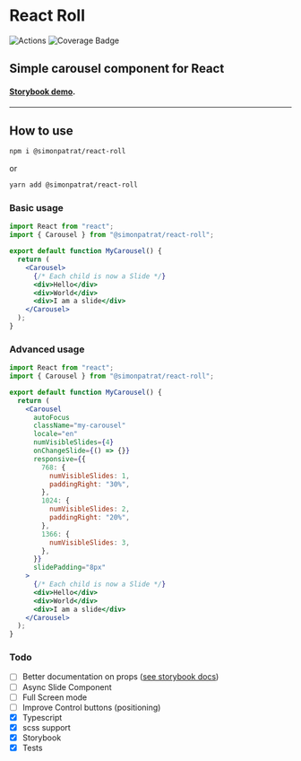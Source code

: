 # React Roll

![Actions](https://github.com/simonpatrat/react-roll/actions/workflows/tests-coverage.yml/badge.svg)
![Coverage Badge](https://img.shields.io/endpoint?url=https://gist.githubusercontent.com/simonpatrat/c88ec2d98b0167edcab2f0ba52646cc1/raw/5aee486e0ab2d0c0a8d1ae25413b2fe4cf86839f/react-roll_coverage.json)

## Simple carousel component for React

#### [Storybook demo](https://simonpatrat.github.io/react-roll).

---

## How to use

```bash
npm i @simonpatrat/react-roll
```

or

```bash
yarn add @simonpatrat/react-roll
```

### Basic usage

```jsx
import React from "react";
import { Carousel } from "@simonpatrat/react-roll";

export default function MyCarousel() {
  return (
    <Carousel>
      {/* Each child is now a Slide */}
      <div>Hello</div>
      <div>World</div>
      <div>I am a slide</div>
    </Carousel>
  );
}
```

### Advanced usage

```jsx
import React from "react";
import { Carousel } from "@simonpatrat/react-roll";

export default function MyCarousel() {
  return (
    <Carousel
      autoFocus
      className="my-carousel"
      locale="en"
      numVisibleSlides={4}
      onChangeSlide={() => {}}
      responsive={{
        768: {
          numVisibleSlides: 1,
          paddingRight: "30%",
        },
        1024: {
          numVisibleSlides: 2,
          paddingRight: "20%",
        },
        1366: {
          numVisibleSlides: 3,
        },
      }}
      slidePadding="8px"
    >
      {/* Each child is now a Slide */}
      <div>Hello</div>
      <div>World</div>
      <div>I am a slide</div>
    </Carousel>
  );
}
```

### Todo

- [ ] Better documentation on props ([see storybook docs](https://simonpatrat.github.io/react-roll/?path=/docs/carousel--advanced))
- [ ] Async Slide Component
- [ ] Full Screen mode
- [ ] Improve Control buttons (positioning)
- [x] Typescript
- [x] scss support
- [x] Storybook
- [x] Tests
